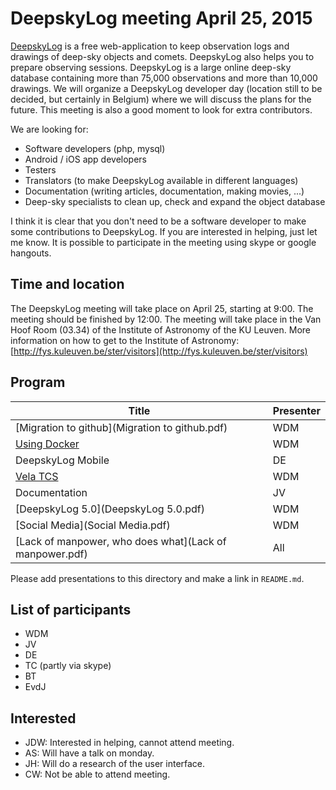 # DeepskyLog meeting April 25, 2015

[DeepskyLog](http://www.deepskylog.org) is a free web-application to keep observation logs and drawings of deep-sky objects and comets. DeepskyLog also helps you to prepare observing sessions. DeepskyLog is a large online deep-sky database containing more than 75,000 observations and more than 10,000 drawings.
We will organize a DeepskyLog developer day (location still to be decided, but certainly in Belgium) where we will discuss the plans for the future. This meeting is also a good moment to look for extra contributors.

We are looking for:
* Software developers (php, mysql)
* Android / iOS app developers
* Testers
* Translators (to make DeepskyLog available in different languages)
* Documentation (writing articles, documentation, making movies, ...)
* Deep-sky specialists to clean up, check and expand the object database

I think it is clear that you don't need to be a software developer to make some contributions to DeepskyLog. If you are interested in helping, just let me know. It is possible to participate in the meeting using skype or google hangouts.

## Time and location

The DeepskyLog meeting will take place on April 25, starting at 9:00. The meeting should be finished by 12:00.
The meeting will take place in the Van Hoof Room (03.34) of the Institute of Astronomy of the KU Leuven. More information on how to get to the Institute of Astronomy: [http://fys.kuleuven.be/ster/visitors](http://fys.kuleuven.be/ster/visitors)

## Program

| Title | Presenter |
| ----- | --------- |
| [Migration to github](Migration to github.pdf) | WDM |
| [Using Docker](Docker.pdf) | WDM |
| DeepskyLog Mobile	| DE |
| [Vela TCS](Vela.pdf) | WDM |	
| Documentation | JV |
| [DeepskyLog 5.0](DeepskyLog 5.0.pdf) | WDM |
| [Social Media](Social Media.pdf) | WDM |
| [Lack of manpower, who does what](Lack of manpower.pdf) | All |

Please add presentations to this directory and make a link in `README.md`.

## List of participants

* WDM
* JV
* DE
* TC (partly via skype)
* BT
* EvdJ

## Interested

* JDW: Interested in helping, cannot attend meeting.
* AS: Will have a talk on monday.
* JH: Will do a research of the user interface.
* CW: Not be able to attend meeting.
